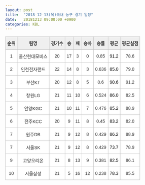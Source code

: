 ```yaml
---
layout: post
title:  "2018-12-13(목)국내 농구 경기 일정"
date:   20181213 09:00:00 +0900
categories: KBL
---
```


 <style type="text/css">
    .tg  {border-collapse:collapse;border-spacing:0;border-color:#ccc;}
    .tg td{font-family:Arial, sans-serif;font-size:14px;padding:10px 5px;border-style:solid;border-width:1px;overflow:hidden;word-break:normal;border-color:#ccc;color:#333;background-color:#fff;}
    .tg th{font-family:Arial, sans-serif;font-size:14px;font-weight:normal;padding:10px 5px;border-style:solid;border-width:1px;overflow:hidden;word-break:normal;border-color:#ccc;color:#333;background-color:#f0f0f0;}
    .tg .tg-jvag{background-color:#ffffff;color:#000000;border-color:#c0c0c0;text-align:center;vertical-align:middle}
    .tg .tg-wman{border-color:#c0c0c0;text-align:center;vertical-align:middle}
    .tg .tg-d14o{font-weight:bold;background-color:#efefef;border-color:#c0c0c0;text-align:center;vertical-align:middle}
    .tg .tg-qn23{color:#000000;border-color:#c0c0c0;text-align:center;vertical-align:middle}
    .tg .tg-50j8{background-color:#ffffff;border-color:#c0c0c0;text-align:center;vertical-align:middle}
    .tg .tg-fzdr{border-color:#c0c0c0;text-align:center;vertical-align:top}
    .tg .tg-hnyg{background-color:#ffffff;color:#000000;border-color:#c0c0c0;text-align:center;vertical-align:top}
</style>
<table class="tg">
  <tr>
    <th class="tg-d14o">순위</th>
    <th class="tg-d14o">팀명</th>
    <th class="tg-d14o">경기수</th>
    <th class="tg-d14o">승</th>
    <th class="tg-d14o">패</th>
    <th class="tg-d14o">승차</th>
    <th class="tg-d14o">승률</th>
    <th class="tg-d14o">평균</th>
    <th class="tg-d14o">평균실점</th>
  </tr>
<tr>
    <td class="tg-50j8">1</td>
    <td class="tg-50j8">울산현대모비스</td>
    <td class="tg-50j8">20</td>
    <td class="tg-50j8">17</td>
    <td class="tg-50j8">3</td>
    <td class="tg-50j8">0</td>
    <td class="tg-50j8">0.85</td>
    <td class="tg-jvag">91.2</td>
    <td class="tg-50j8">78.6</td>
</tr>
<tr>
    <td class="tg-50j8">2</td>
    <td class="tg-50j8">인천전자랜드</td>
    <td class="tg-50j8">22</td>
    <td class="tg-50j8">14</td>
    <td class="tg-50j8">8</td>
    <td class="tg-50j8">3</td>
    <td class="tg-50j8">0.636</td>
    <td class="tg-jvag">85.0</td>
    <td class="tg-50j8">79.0</td>
</tr>
<tr>
    <td class="tg-50j8">3</td>
    <td class="tg-50j8">부산KT</td>
    <td class="tg-50j8">20</td>
    <td class="tg-50j8">12</td>
    <td class="tg-50j8">8</td>
    <td class="tg-50j8">5</td>
    <td class="tg-50j8">0.6</td>
    <td class="tg-jvag">90.6</td>
    <td class="tg-50j8">91.2</td>
</tr>
<tr>
    <td class="tg-50j8">4</td>
    <td class="tg-50j8">창원LG</td>
    <td class="tg-50j8">21</td>
    <td class="tg-50j8">11</td>
    <td class="tg-50j8">10</td>
    <td class="tg-50j8">6</td>
    <td class="tg-50j8">0.524</td>
    <td class="tg-jvag">86.0</td>
    <td class="tg-50j8">82.5</td>
</tr>
<tr>
    <td class="tg-50j8">5</td>
    <td class="tg-50j8">안양KGC</td>
    <td class="tg-50j8">21</td>
    <td class="tg-50j8">10</td>
    <td class="tg-50j8">11</td>
    <td class="tg-50j8">7</td>
    <td class="tg-50j8">0.476</td>
    <td class="tg-jvag">85.2</td>
    <td class="tg-50j8">88.9</td>
</tr>
<tr>
    <td class="tg-50j8">6</td>
    <td class="tg-50j8">전주KCC</td>
    <td class="tg-50j8">20</td>
    <td class="tg-50j8">9</td>
    <td class="tg-50j8">11</td>
    <td class="tg-50j8">8</td>
    <td class="tg-50j8">0.45</td>
    <td class="tg-jvag">83.2</td>
    <td class="tg-50j8">82.0</td>
</tr>
<tr>
    <td class="tg-50j8">7</td>
    <td class="tg-50j8">원주DB</td>
    <td class="tg-50j8">21</td>
    <td class="tg-50j8">9</td>
    <td class="tg-50j8">12</td>
    <td class="tg-50j8">8</td>
    <td class="tg-50j8">0.429</td>
    <td class="tg-jvag">86.2</td>
    <td class="tg-50j8">88.9</td>
</tr>
<tr>
    <td class="tg-50j8">7</td>
    <td class="tg-50j8">서울SK</td>
    <td class="tg-50j8">21</td>
    <td class="tg-50j8">9</td>
    <td class="tg-50j8">12</td>
    <td class="tg-50j8">8</td>
    <td class="tg-50j8">0.429</td>
    <td class="tg-jvag">73.7</td>
    <td class="tg-50j8">78.9</td>
</tr>
<tr>
    <td class="tg-50j8">9</td>
    <td class="tg-50j8">고양오리온</td>
    <td class="tg-50j8">21</td>
    <td class="tg-50j8">8</td>
    <td class="tg-50j8">13</td>
    <td class="tg-50j8">9</td>
    <td class="tg-50j8">0.381</td>
    <td class="tg-jvag">82.5</td>
    <td class="tg-50j8">86.1</td>
</tr>
<tr>
    <td class="tg-50j8">10</td>
    <td class="tg-50j8">서울삼성</td>
    <td class="tg-50j8">21</td>
    <td class="tg-50j8">5</td>
    <td class="tg-50j8">16</td>
    <td class="tg-50j8">12</td>
    <td class="tg-50j8">0.238</td>
    <td class="tg-jvag">78.3</td>
    <td class="tg-50j8">85.5</td>
</tr>
</table>